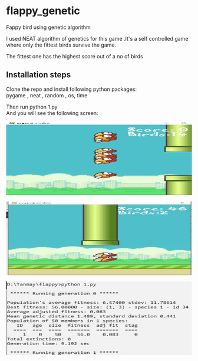 # flappy_genetic
Fappy bird using genetic algorithm

I used NEAT algorithm of genetics for this game .It's a self controlled game where only the fittest birds survive the game.  

The fittest one has the highest score out of a no of birds  
## Installation steps  
Clone the repo and install following python packages:  
pygame ,  neat ,  random ,  os,  time  

Then run python 1.py  
And you will see the following screen:  

<p align="center">
  <img width="600" height="200" src="imgs/1.JPG">
</p>  
<p align="center">
  <img width="600" height="200" src="imgs/2.JPG">
</p>  
<p align="center">
  <img width="600" height="200" src="imgs/3.JPG">
</p>

